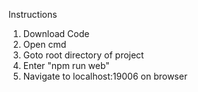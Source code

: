 Instructions

1) Download Code
2) Open cmd
3) Goto root directory of project
4) Enter "npm run web"
5) Navigate to localhost:19006 on browser
